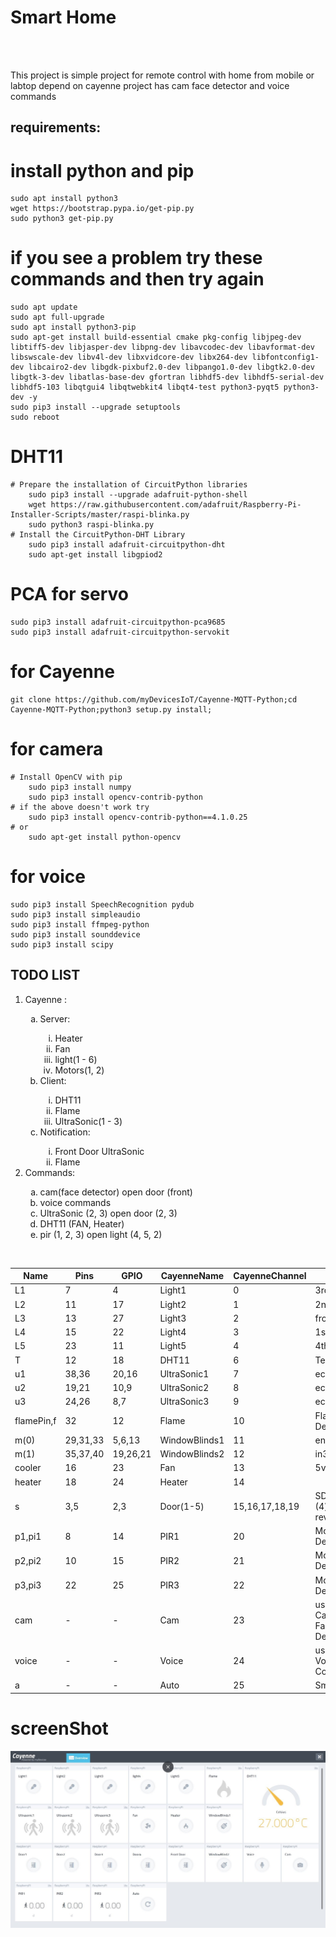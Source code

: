 <h1>Smart Home</h1>
<br/><br/>
<p>
	This project is simple project for remote control with home from mobile or labtop depend on cayenne
	project has cam face detector and voice commands
</p>
<h2>requirements:</h2>

# install python and pip
	sudo apt install python3
	wget https://bootstrap.pypa.io/get-pip.py
	sudo python3 get-pip.py
# if you see a problem try these commands and then try again
	sudo apt update
	sudo apt full-upgrade
	sudo apt install python3-pip
	sudo apt-get install build-essential cmake pkg-config libjpeg-dev libtiff5-dev libjasper-dev libpng-dev libavcodec-dev libavformat-dev libswscale-dev libv4l-dev libxvidcore-dev libx264-dev libfontconfig1-dev libcairo2-dev libgdk-pixbuf2.0-dev libpango1.0-dev libgtk2.0-dev libgtk-3-dev libatlas-base-dev gfortran libhdf5-dev libhdf5-serial-dev libhdf5-103 libqtgui4 libqtwebkit4 libqt4-test python3-pyqt5 python3-dev -y
	sudo pip3 install --upgrade setuptools
	sudo reboot
# DHT11
	# Prepare the installation of CircuitPython libraries
		sudo pip3 install --upgrade adafruit-python-shell
		wget https://raw.githubusercontent.com/adafruit/Raspberry-Pi-Installer-Scripts/master/raspi-blinka.py
		sudo python3 raspi-blinka.py
	# Install the CircuitPython-DHT Library
		sudo pip3 install adafruit-circuitpython-dht
		sudo apt-get install libgpiod2
# PCA for servo
	sudo pip3 install adafruit-circuitpython-pca9685
	sudo pip3 install adafruit-circuitpython-servokit
# for Cayenne
	git clone https://github.com/myDevicesIoT/Cayenne-MQTT-Python;cd Cayenne-MQTT-Python;python3 setup.py install;
# for camera
	# Install OpenCV with pip
		sudo pip3 install numpy
		sudo pip3 install opencv-contrib-python
	# if the above doesn't work try
		sudo pip3 install opencv-contrib-python==4.1.0.25
	# or
		sudo apt-get install python-opencv
# for voice
	sudo pip3 install SpeechRecognition pydub
	sudo pip3 install simpleaudio
	sudo pip3 install ffmpeg-python
	sudo pip3 install sounddevice
	sudo pip3 install scipy
	
	
<h2>TODO LIST</h2>

<ol>
	<li>Cayenne :</li>
	<ol type='a'>
		<li>Server:</li>
		<ol type='i'>
			<li>Heater</li>
			<li>Fan</li>
			<li>light(1 - 6)</li>
			<li>Motors(1, 2)</li>
		</ol>
		<li>Client:</li>
		<ol type='i'>
			<li>DHT11</li>
			<li>Flame</li>
			<li>UltraSonic(1 - 3)</li>
		</ol>
		<li>Notification:</li>
		<ol type='i'>
			<li>Front Door UltraSonic</li>
			<li>Flame</li>
		</ol>
	</ol>		
	<li>Commands:</li>
	<ol type='a'>
		<li>cam(face detector) open door (front)</li>
		<li>voice commands</li>
		<li>UltraSonic (2, 3) open door (2, 3)</li>
		<li>DHT11 (FAN, Heater)</li>
		<li>pir (1, 2, 3) open light (4, 5, 2)</li>
	</ol>
</ol>
<br/>

<table>
  <thead>
	<tr>
		<th>Name</th>
		<th>Pins</th>
		<th>GPIO</th>
		<th>CayenneName</th>
		<th>CayenneChannel</th>
		<th>Note</th>
	</tr>
  </thead>
  <tbody>
	<tr>
		<td>L1</td>
		<td>7</td>
		<td>4</td>
		<td>Light1</td>
		<td>0</td>
		<td>3rd Room</td>
	</tr>
	<tr>
		<td>L2</td>
		<td>11</td>
		<td>17</td>
		<td>Light2</td>
		<td>1</td>
		<td>2nd Room</td>
	</tr>
	<tr>
		<td>L3</td>
		<td>13</td>
		<td>27</td>
		<td>Light3</td>
		<td>2</td>
		<td>front Door</td>
	</tr>
	<tr>
		<td>L4</td>
		<td>15</td>
		<td>22</td>
		<td>Light4</td>
		<td>3</td>
		<td>1st Room</td>
	</tr>
	<tr>
		<td>L5</td>
		<td>23</td>
		<td>11</td>
		<td>Light5</td>
		<td>4</td>
		<td>4th Room</td>
	</tr>
	<tr>
		<td>T</td>
		<td>12</td>
		<td>18</td>
		<td>DHT11</td>
		<td>6</td>
		<td>Temperture</td>
	</tr>
	<tr>
		<td>u1</td>
		<td>38,36</td>
		<td>20,16</td>
		<td>UltraSonic1</td>
		<td>7</td>
		<td>echo,Trig</td>
	</tr>
	<tr>
		<td>u2</td>
		<td>19,21</td>
		<td>10,9</td>
		<td>UltraSonic2</td>
		<td>8</td>
		<td>echo,Trig</td>
	</tr>
	<tr>
		<td>u3</td>
		<td>24,26</td>
		<td>8,7</td>
		<td>UltraSonic3</td>
		<td>9</td>
		<td>echo,Trig</td>
	</tr>
	<tr>
		<td>flamePin,f</td>
		<td>32</td>
		<td>12</td>
		<td>Flame</td>
		<td>10</td>
		<td>Flame Detector</td>
	</tr>
	<tr>
		<td>m(0)</td>
		<td>29,31,33</td>
		<td>5,6,13</td>
		<td>WindowBlinds1</td>
		<td>11</td>
		<td>en1,in1,in2</td>
	</tr>
	<tr>
		<td>m(1)</td>
		<td>35,37,40</td>
		<td>19,26,21</td>
		<td>WindowBlinds2</td>
		<td>12</td>
		<td>in3,in4,en2</td>
	</tr>
	<tr>
		<td>cooler</td>
		<td>16</td>
		<td>23</td>
		<td>Fan</td>
		<td>13</td>
		<td>5v Fan</td>
	</tr>
	<tr>
		<td>heater</td>
		<td>18</td>
		<td>24</td>
		<td>Heater</td>
		<td>14</td>
		<td></td>
	</tr>
	<tr>
		<td>s</td>
		<td>3,5</td>
		<td>2,3</td>
		<td>Door(1-5)</td>
		<td>15,16,17,18,19</td>
		<td>SDA,SCL (4) is reversed</td>
	</tr>
	<tr>
		<td>p1,pi1</td>
		<td>8</td>
		<td>14</td>
		<td>PIR1</td>
		<td>20</td>
		<td>Motion Detection</td>
	</tr>
	<tr>
		<td>p2,pi2</td>
		<td>10</td>
		<td>15</td>
		<td>PIR2</td>
		<td>21</td>
		<td>Motion Detection</td>
	</tr>
	<tr>
		<td>p3,pi3</td>
		<td>22</td>
		<td>25</td>
		<td>PIR3</td>
		<td>22</td>
		<td>Motion Detection</td>
	</tr>
	<tr>
		<td>cam</td>
		<td>-</td>
		<td>-</td>
		<td>Cam</td>
		<td>23</td>
		<td>usb Camera for Face Detector</td>
	</tr>
	<tr>
		<td>voice</td>
		<td>-</td>
		<td>-</td>
		<td>Voice</td>
		<td>24</td>
		<td>usb mic for Voice Commands</td>
	</tr>
	<tr>
		<td>a</td>
		<td>-</td>
		<td>-</td>
		<td>Auto</td>
		<td>25</td>
		<td>Smart Auto</td>
	</tr>
  </tbody>
</table>

# screenShot
<img src="https://github.com/MaxSoEn/SmartHome/blob/main/Screenshot.jpg" >
